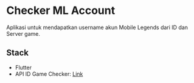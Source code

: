 # Checker ML Account

Aplikasi untuk mendapatkan username akun Mobile Legends dari ID dan Server game.

## Stack

-  Flutter
-  API ID Game Checker: [Link](https://rapidapi.com/nazi436123/api/id-game-checker)
